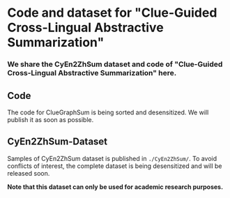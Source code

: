 
# Code and dataset for "Clue-Guided Cross-Lingual Abstractive Summarization"

### We share the CyEn2ZhSum dataset and code of "Clue-Guided Cross-Lingual Abstractive Summarization" here. 

## Code
The code for ClueGraphSum is being sorted and desensitized. We will publish it as soon as possible.

## CyEn2ZhSum-Dataset
Samples of CyEn2ZhSum dataset is published in ```./CyEn2ZhSum/```. To avoid conflicts of interest, the complete dataset is being desensitized and will be released soon. 

**Note that this dataset can only be used for academic research purposes.**
